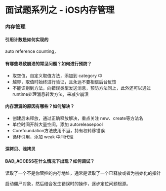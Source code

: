 # 面试题系列之 - iOS内存管理

### 内存管理

#### 引用计数是如何实现的

auto reference counting，

#### 有哪些导致崩溃的常见问题？如何进行预防？

- 取空值，自定义取值方法，添加到 category 中
- 越界，取值时始终进行验证，且永远不要相信后台反馈
- 不能识别到方法，向错误类型发送消息，预防方法同上，此外还可以通过runtime处理消息转发方法，来减少崩溃

#### 内存泄漏的原因有哪些？如何解决？

- 创建后未释放，通过正确释放解决，重点关注 new、create等方法名
- 单位时间开辟大量空间，添加 autoreleasepool
- Corefoundation方法使用不当，持有权转移错误
- 循环引用，添加 weak 中间代理

#### 深拷贝、浅拷贝

#### BAD_ACCESS在什么情况下出现？如何调试？

读取了一个不是你管控的内存地址，通常是读取了一个已释放或者为初始化的指针

启动僵尸对象，然后结合发生错误时的操作，逐步定位问题根源。